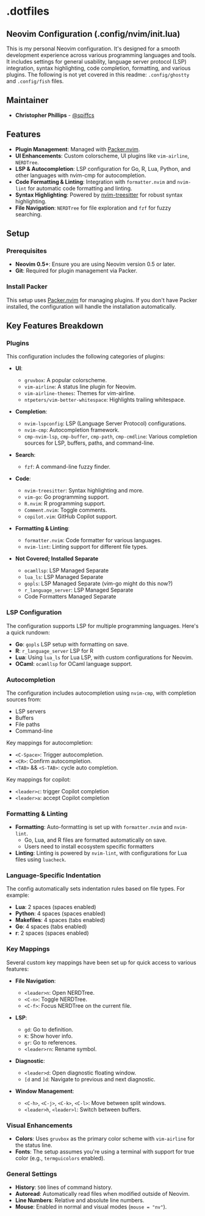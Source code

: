 # .dotfiles

## Neovim Configuration (.config/nvim/init.lua)

This is my personal Neovim configuration. It's designed for a smooth development experience across various programming languages and tools. It includes settings for general usability, language server protocol (LSP) integration, syntax highlighting, code completion, formatting, and various plugins. The following is not yet covered in this readme: `.config/ghostty` and `.config/fish` files.

## Maintainer
- **Christopher Phillips** - [@spiffcs](https://twitter.com/spiffcs)

## Features

- **Plugin Management**: Managed with [Packer.nvim](https://github.com/wbthomason/packer.nvim).
- **UI Enhancements**: Custom colorscheme, UI plugins like `vim-airline`, `NERDTree`.
- **LSP & Autocompletion**: LSP configuration for Go, R, Lua, Python, and other languages with nvim-cmp for autocompletion.
- **Code Formatting & Linting**: Integration with `formatter.nvim` and `nvim-lint` for automatic code formatting and linting.
- **Syntax Highlighting**: Powered by [nvim-treesitter](https://github.com/nvim-treesitter/nvim-treesitter) for robust syntax highlighting.
- **File Navigation**: `NERDTree` for file exploration and `fzf` for fuzzy searching.

## Setup

### Prerequisites

- **Neovim 0.5+**: Ensure you are using Neovim version 0.5 or later.
- **Git**: Required for plugin management via Packer.

### Install Packer

This setup uses [Packer.nvim](https://github.com/wbthomason/packer.nvim) for managing plugins. If you don't have Packer installed, the configuration will handle the installation automatically.

## Key Features Breakdown

### Plugins

This configuration includes the following categories of plugins:

- **UI**:
    - `gruvbox`: A popular colorscheme.
    - `vim-airline`: A status line plugin for Neovim.
    - `vim-airline-themes`: Themes for vim-airline.
    - `ntpeters/vim-better-whitespace`: Highlights trailing whitespace.
  
- **Completion**:
    - `nvim-lspconfig`: LSP (Language Server Protocol) configurations.
    - `nvim-cmp`: Autocompletion framework.
    - `cmp-nvim-lsp`, `cmp-buffer`, `cmp-path`, `cmp-cmdline`: Various completion sources for LSP, buffers, paths, and command-line.
  
- **Search**:
    - `fzf`: A command-line fuzzy finder.
  
- **Code**:
    - `nvim-treesitter`: Syntax highlighting and more.
    - `vim-go`: Go programming support.
    - `R.nvim`: R programming support.
    - `Comment.nvim`: Toggle comments.
    - `copilot.vim`: GitHub Copilot support.
  
- **Formatting & Linting**:
    - `formatter.nvim`: Code formatter for various languages.
    - `nvim-lint`: Linting support for different file types.

- **Not Covered; Installed Separate**
    - `ocamllsp`: LSP Managed Separate
    - `lua_ls`: LSP Managed Separate
    - `gopls`: LSP Managed Separate (vim-go might do this now?)
    - `r_language_server`: LSP Managed Separate
    - Code Formatters Managed Separate


### LSP Configuration

The configuration supports LSP for multiple programming languages. Here's a quick rundown:

- **Go**: `gopls` LSP setup with formatting on save.
- **R**: `r_language_server` LSP for R
- **Lua**: Using `lua_ls` for Lua LSP, with custom configurations for Neovim.
- **OCaml**: `ocamllsp` for OCaml language support.

### Autocompletion

The configuration includes autocompletion using `nvim-cmp`, with completion sources from:

- LSP servers
- Buffers
- File paths
- Command-line

Key mappings for autocompletion:
- `<C-Space>`: Trigger autocompletion.
- `<CR>`: Confirm autocompletion.
- `<TAB>` && `<S-TAB>`: cycle auto completion.

Key mappings for copilot:
- `<leader>c`: trigger Copilot completion
- `<leader>a`: accept Copilot completion

### Formatting & Linting

- **Formatting**: Auto-formatting is set up with `formatter.nvim` and `nvim-lint`.
  - Go, Lua, and R files are formatted automatically on save.
  - Users need to install ecosystem specific formatters
- **Linting**: Linting is powered by `nvim-lint`, with configurations for Lua files using `luacheck`.

### Language-Specific Indentation

The config automatically sets indentation rules based on file types. For example:

- **Lua**: 2 spaces (spaces enabled)
- **Python**: 4 spaces (spaces enabled)
- **Makefiles**: 4 spaces (tabs enabled)
- **Go**: 4 spaces (tabs enabled)
- **r**: 2 spaces (spaces enabled)

### Key Mappings

Several custom key mappings have been set up for quick access to various features:

- **File Navigation**:
    - `<leader>n`: Open NERDTree.
    - `<C-n>`: Toggle NERDTree.
    - `<C-f>`: Focus NERDTree on the current file.
  
- **LSP**:
    - `gd`: Go to definition.
    - `K`: Show hover info.
    - `gr`: Go to references.
    - `<leader>rn`: Rename symbol.
  
- **Diagnostic**:
    - `<leader>d`: Open diagnostic floating window.
    - `[d` and `]d`: Navigate to previous and next diagnostic.

- **Window Management**:
    - `<C-h>`, `<C-j>`, `<C-k>`, `<C-l>`: Move between split windows.
    - `<leader>h`, `<leader>l`: Switch between buffers.

### Visual Enhancements
- **Colors**: Uses `gruvbox` as the primary color scheme with `vim-airline` for the status line.
- **Fonts**: The setup assumes you're using a terminal with support for true color (e.g., `termguicolors` enabled).
  
### General Settings
- **History**: `500` lines of command history.
- **Autoread**: Automatically read files when modified outside of Neovim.
- **Line Numbers**: Relative and absolute line numbers.
- **Mouse**: Enabled in normal and visual modes (`mouse = "nv"`).
